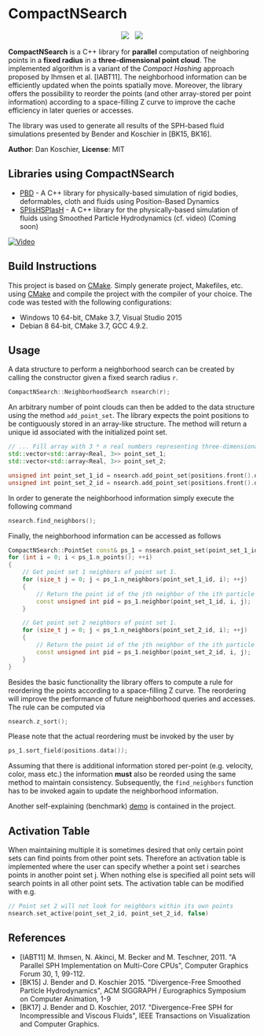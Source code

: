 # CompactNSearch

<p align=center><img src="https://github.com/InteractiveComputerGraphics/CompactNSearch/workflows/build-linux/badge.svg">&nbsp;&nbsp; <img src="https://github.com/InteractiveComputerGraphics/CompactNSearch/workflows/build-windows/badge.svg"></p>

**CompactNSearch** is a C++ library for **parallel** computation of neighboring points in a **fixed radius** in a **three-dimensional point cloud**. The implemented algorithm is a variant of the *Compact Hashing* approach proposed by Ihmsen et al. [IABT11]. The neighborhood information can be efficiently updated when the points spatially move. Moreover, the library offers the possibility to reorder the points (and other array-stored per point information) according to a space-filling Z curve to improve the cache efficiency in later queries or accesses.

The library was used to generate all results of the SPH-based fluid simulations presented by Bender and Koschier in [BK15, BK16].

**Author**: Dan Koschier, **License**: MIT

## Libraries using CompactNSearch
* [PBD] - A C++ library for physically-based simulation of rigid bodies, deformables, cloth and fluids using Position-Based Dynamics
* [SPlisHSPlasH] - A C++ library for the physically-based simulation of fluids using Smoothed Particle Hydrodynamics (cf. video) (Coming soon)

[![Video](https://img.youtube.com/vi/POnmzzhc5E0/0.jpg)](https://www.youtube.com/watch?v=POnmzzhc5E0)

## Build Instructions

This project is based on [CMake](https://cmake.org/). Simply generate project, Makefiles, etc. using [CMake](https://cmake.org/) and compile the project with the compiler of your choice. The code was tested with the following configurations:
- Windows 10 64-bit, CMake 3.7, Visual Studio 2015
- Debian 8 64-bit, CMake 3.7, GCC 4.9.2.

## Usage
A data structure to perform a neighborhood search can be created by calling the constructor given a fixed search radius ```r```.
```c++
CompactNSearch::NeighborhoodSearch nsearch(r);
```
An arbitrary number of point clouds can then be added to the data structure using the method ```add_point_set```. The library expects the point positions to be contiguously stored in an array-like structure. The method will return a unique id associated with the initialized point set.
```c++
// ... Fill array with 3 * n real numbers representing three-dimensional point positions.
std::vector<std::array<Real, 3>> point_set_1;
std::vector<std::array<Real, 3>> point_set_2;

unsigned int point_set_1_id = nsearch.add_point_set(positions.front().data(), positions.size());
unsigned int point_set_2_id = nsearch.add_point_set(positions.front().data(), positions.size());
```
In order to generate the neighborhood information simply execute the following command
```c++
nsearch.find_neighbors();
```
Finally, the neighborhood information can be accessed as follows
```c++
CompactNSearch::PointSet const& ps_1 = nsearch.point_set(point_set_1_id);
for (int i = 0; i < ps_1.n_points(); ++i)
{
    // Get point set 1 neighbors of point set 1.
    for (size_t j = 0; j < ps_1.n_neighbors(point_set_1_id, i); ++j)
    {
        // Return the point id of the jth neighbor of the ith particle in the point_set_1.
        const unsigned int pid = ps_1.neighbor(point_set_1_id, i, j);
    }

    // Get point set 2 neighbors of point set 1.
    for (size_t j = 0; j < ps_1.n_neighbors(point_set_2_id, i); ++j)
    {
        // Return the point id of the jth neighbor of the ith particle in the point_set_1.
        const unsigned int pid = ps_1.neighbor(point_set_2_id, i, j);
    }
}
```

Besides the basic functionality the library offers to compute a rule for reordering the points according to a space-filling Z curve. The reordering will improve the performance of future neighborhood queries and accesses. The rule can be computed via
```c++
nsearch.z_sort();
```
Please note that the actual reordering must be invoked by the user by
```c++
ps_1.sort_field(positions.data());
```
Assuming that there is additional information stored per-point (e.g. velocity, color, mass etc.) the information **must** also be reorded using the same method to maintain consistency. Subsequently, the ```find_neighbors``` function has to be invoked again to update the neighborhood information.

Another self-explaining (benchmark) [demo](demo/main.cpp) is contained in the project.

## Activation Table

When maintaining multiple it is sometimes desired that only certain point sets can find points from other point sets. Therefore an activation table is implemented where the user can specify whether a point set i searches points in another point set j. When nothing else is specified all point sets will search points in all other point sets. The activation table can be modified with e.g.
```c++
// Point set 2 will not look for neighbors within its own points
nsearch.set_active(point_set_2_id, point_set_2_id, false)
```

## References

* [IABT11] M. Ihmsen, N. Akinci, M. Becker and M. Teschner, 2011. "A Parallel SPH Implementation on Multi-Core CPUs", Computer Graphics Forum 30, 1, 99-112.
* [BK15] J. Bender and D. Koschier 2015. "Divergence-Free Smoothed Particle Hydrodynamics", ACM SIGGRAPH / Eurographics Symposium on Computer Animation, 1-9
* [BK17] J. Bender and D. Koschier, 2017. "Divergence-Free SPH for Incompressible and Viscous Fluids", IEEE Transactions on Visualization and Computer Graphics.

[PBD]: <https://github.com/InteractiveComputerGraphics/PositionBasedDynamics>
[SPlisHSPlasH]: <https://github.com/InteractiveComputerGraphics/SPlisHSPlasH>
